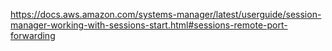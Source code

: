 https://docs.aws.amazon.com/systems-manager/latest/userguide/session-manager-working-with-sessions-start.html#sessions-remote-port-forwarding